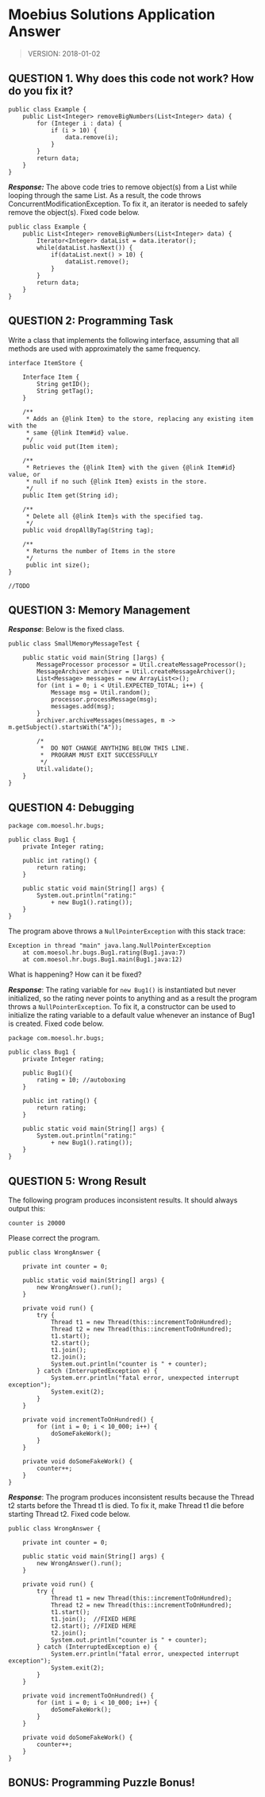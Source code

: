 Moebius Solutions Application Answer
========================
> VERSION: 2018-01-02

QUESTION 1. Why does this code not work? How do you fix it?
----------------

```
public class Example {
	public List<Integer> removeBigNumbers(List<Integer> data) {
		for (Integer i : data) {
			if (i > 10) {
				data.remove(i);
			}
		}
		return data;
	}
}
```
**_Response:_** The above code tries to remove object(s) from a List while looping through the same List. As a result, the code throws ConcurrentModificationException. To fix it, an iterator is needed to safely remove the object(s). Fixed code below.
```
public class Example {
	public List<Integer> removeBigNumbers(List<Integer> data) {
		Iterator<Integer> dataList = data.iterator();
		while(dataList.hasNext()) {
			if(dataList.next() > 10) {
				dataList.remove();				
			}
		}
		return data;
	}
}
```

QUESTION 2: Programming Task
----------------
Write a class that implements the following interface, assuming that all methods are used with approximately the same frequency.

```
interface ItemStore {

	Interface Item {
		String getID();
		String getTag();
	}

	/**
	 * Adds an {@link Item} to the store, replacing any existing item with the
	 * same {@link Item#id} value.
	 */
	public void put(Item item);

	/**
	 * Retrieves the {@link Item} with the given {@link Item#id} value, or
	 * null if no such {@link Item} exists in the store.
	 */
	public Item get(String id);

	/**
	 * Delete all {@link Item}s with the specified tag.
	 */
	public void dropAllByTag(String tag);
	
	/**
	 * Returns the number of Items in the store
	 */
	 public int size();
}
```
```
//TODO
```

QUESTION 3: Memory Management
----------------
**_Response_**: Below is the fixed class. 
```
public class SmallMemoryMessageTest {

    public static void main(String []args) {
        MessageProcessor processor = Util.createMessageProcessor();
        MessageArchiver archiver = Util.createMessageArchiver();
        List<Message> messages = new ArrayList<>();
        for (int i = 0; i < Util.EXPECTED_TOTAL; i++) {
            Message msg = Util.random();
            processor.processMessage(msg);
            messages.add(msg);
        }
        archiver.archiveMessages(messages, m -> m.getSubject().startsWith("A"));

        /*
         *  DO NOT CHANGE ANYTHING BELOW THIS LINE.
         *  PROGRAM MUST EXIT SUCCESSFULLY
         */
        Util.validate();
    }
}
```

QUESTION 4: Debugging
----------------

```
package com.moesol.hr.bugs;

public class Bug1 {
	private Integer rating;

	public int rating() {
		return rating;
	}

	public static void main(String[] args) {
		System.out.println("rating:"
			+ new Bug1().rating());
	}
}
```

The program above throws a `NullPointerException` with this stack trace:

```
Exception in thread "main" java.lang.NullPointerException
	at com.moesol.hr.bugs.Bug1.rating(Bug1.java:7)
	at com.moesol.hr.bugs.Bug1.main(Bug1.java:12)
```

What is happening? How can it be fixed?

**_Response_**: The rating variable for `new Bug1()` is instantiated but never initialized, so the rating never points to anything and as a result the program throws a `NullPointerException`. To fix it, a constructor can be used to initialize the rating variable to a default value whenever an instance of Bug1 is created. Fixed code below.

```
package com.moesol.hr.bugs;

public class Bug1 {
	private Integer rating;

	public Bug1(){
		rating = 10; //autoboxing
	}

	public int rating() {
		return rating;
	}

	public static void main(String[] args) {
		System.out.println("rating:"
			+ new Bug1().rating());
	}
}
```

QUESTION 5: Wrong Result
----------------

The following program produces inconsistent results. It should always output
this:

```
counter is 20000
```

Please correct the program.
```
public class WrongAnswer {

	private int counter = 0;

	public static void main(String[] args) {
		new WrongAnswer().run();
	}

	private void run() {
		try {
			Thread t1 = new Thread(this::incrementToOnHundred);
			Thread t2 = new Thread(this::incrementToOnHundred);
			t1.start();
			t2.start();
			t1.join();
			t2.join();
			System.out.println("counter is " + counter);
		} catch (InterruptedException e) {
			System.err.println("fatal error, unexpected interrupt exception");
			System.exit(2);
		}
	}

	private void incrementToOnHundred() {
		for (int i = 0; i < 10_000; i++) {
			doSomeFakeWork();
		}
	}

	private void doSomeFakeWork() {
		counter++;
	}
}
```
**_Response_**: The program produces inconsistent results because the Thread t2 starts before the Thread t1 is died. To fix it, make Thread t1 die before starting Thread t2. Fixed code below.
```
public class WrongAnswer {

	private int counter = 0;

	public static void main(String[] args) {
		new WrongAnswer().run();
	}

	private void run() {
		try {
			Thread t1 = new Thread(this::incrementToOnHundred);
			Thread t2 = new Thread(this::incrementToOnHundred);
			t1.start();
			t1.join(); 	//FIXED HERE
			t2.start();	//FIXED HERE
			t2.join();
			System.out.println("counter is " + counter);
		} catch (InterruptedException e) {
			System.err.println("fatal error, unexpected interrupt exception");
			System.exit(2);
		}
	}

	private void incrementToOnHundred() {
		for (int i = 0; i < 10_000; i++) {
			doSomeFakeWork();
		}
	}

	private void doSomeFakeWork() {
		counter++;
	}
}
```

BONUS: Programming Puzzle Bonus!
----------------









